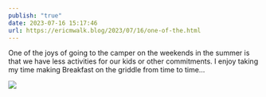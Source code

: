 ```yaml
---
publish: "true"
date: 2023-07-16 15:17:46
url: https://ericmwalk.blog/2023/07/16/one-of-the.html
---
```


One of the joys of going to the camper on the weekends in the summer is that we have less activities for our kids or other commitments. I enjoy taking my time making Breakfast on the griddle from time to time…

![](https://ericmwalk.blog/uploads/2023/80dfd33fd6.jpg)